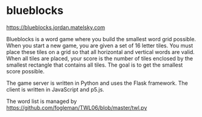 # blueblocks

https://blueblocks.jordan.matelsky.com

Blueblocks is a word game where you build the smallest word grid possible. When you start a new game, you are given a set of 16 letter tiles. You must place these tiles on a grid so that all horizontal and vertical words are valid. When all tiles are placed, your score is the number of tiles enclosed by the smallest rectangle that contains all tiles. The goal is to get the smallest score possible.

The game server is written in Python and uses the Flask framework. The client is written in JavaScript and p5.js.

The word list is managed by https://github.com/fogleman/TWL06/blob/master/twl.py
